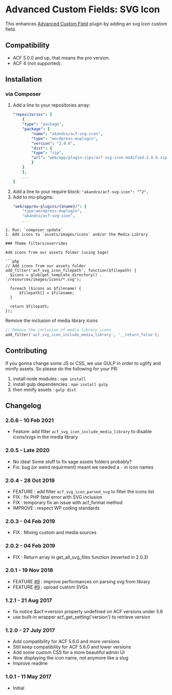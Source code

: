 # Advanced Custom Fields: SVG Icon

This enhances [Advanced Custom Field](https://www.advancedcustomfields.com/pro/) plugin by adding an svg icon custom field.

## Compatibility

* ACF 5.0.0 and up, that means the pro version.
* ACF 4 (not supported).

## Installation

### via Composer

1. Add a line to your repositories array:
    ```yml
    "repositories": [
        {
        "type": "package",
        "package": {
            "name": "akandco/acf-svg-icon",
            "type": "wordpress-muplugin",
            "version": "2.0.6",
            "dist": {
            "type": "zip",
            "url": "web/app/plugin-zips/acf-svg-icon-modified-2.0.6.zip"
            }
        }
        },
        ...
    ]
    ```
1. Add a line to your require block: `"akandco/acf-svg-icon": "^2",`
1. Add to mu-plugins:
    ```yml
    "web/app/mu-plugins/{$name}/": [
        "type:wordpress-muplugin",
        "akandco/acf-svg-icon",
        ...
  ```
1. Run: `composer update`
1. Add icons to `assets/images/icons` and/or the Media Library

### Theme filters/overrides

Add icons from our assets folder (using Sage)

```php
// Add icons from our assets folder
add_filter('acf_svg_icon_filepath', function($filepath) {
    $icons = glob(get_template_directory() . '/resources/images/icons/*.svg');

    foreach ($icons as $filename) {
        $filepath[] = $filename;
    }

    return $filepath;
});
```

Remove the inclusion of media library icons

```php
// Remove the inclusion of media library icons
add_filter('acf_svg_icon_include_media_library', '__return_false');
```

## Contributing

If you gonna change some JS or CSS, we use GULP in order to uglify and minify assets. So please do the following for your PR:
1. install node modules : `npm install`
2. install gulp dependencies : `npm install gulp`
3. then minify assets : `gulp dist`

## Changelog

### 2.0.6 - 10 Feb 2021
* Feature: add filter `acf_svg_icon_include_media_library` to disable icons/svgs in the media library

### 2.0.5 - Late 2020
* No idea! Some stuff to fix sage assets folders probably?
* Fix: bug (or weird requirment) meant we needed a `-` in icon names

### 2.0.4 - 28 Oct 2019
* FEATURE : add filter `acf_svg_icon_parsed_svg` to filter the icons list
* FIX : fix PHP fatal error with SVG inclusion
* FIX : temporary fix an issue with acf_format method
* IMPROVE : respect WP coding standards

### 2.0.3 - 04 Feb 2019
* FIX : Mixing custom and media sources

### 2.0.2 - 04 Feb 2019
* FIX : Return array in get_all_svg_files function (reverted in 2.0.3)

### 2.0.1 - 19 Nov 2018
* FEATURE [#8](https://github.com/BeAPI/acf-svg-icon/issues/8) :  improve performances on parsing svg from library
* FEATURE [#9](https://github.com/BeAPI/acf-svg-icon/issues/9) :  upload custom SVGs

### 1.2.1 - 21 Aug 2017
* fix notice $acf->version property undefined on ACF versions under 5.6
* use built-in wrapper acf_get_setting('version') to retrieve version

### 1.2.0 - 27 July 2017
* Add compatibility for ACF 5.6.0 and more versions
* Still keep compatibility for ACF 5.6.0 and lower versions
* Add some custom CSS for a more beautiful admin UI
* Now displaying the icon name, not anymore like a slug
* Improve readme

### 1.0.1 - 11 May 2017
* Initial
